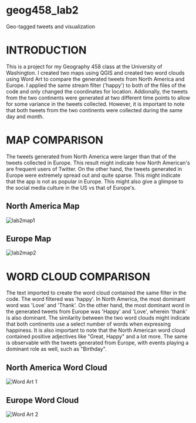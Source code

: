 # geog458_lab2
Geo-tagged tweets and visualization


# INTRODUCTION

This is a project for my Geography 458 class at the University of Washington. I created two maps using QGIS and created two word clouds using Word Art to compare the generated tweets from North America and Europe. I applied the same stream filter ('happy') to both of the files of the code and only changed the coordinates for location. Addionally, the tweets from the two continents were generated at two different time points to allow for some variance in the tweets collected. However, it is important to note that both tweets from the two continents were collected during the same day and month. 

# MAP COMPARISON

The tweets generated from North America were larger than that of the tweets collected in Europe. This result might indicate how North American's are frequent users of Twitter. On the other hand, the tweets generated in Europe were extremely spread out and quite sparse. This might indicate that the app is not as popular in Europe. This might also give a glimpse to the social media culture in the US vs that of Europe's. 

## North America Map 
![lab2map1](https://user-images.githubusercontent.com/102700290/169384958-76071cbb-4fe4-46fe-9860-476b4d71e0ff.png)


## Europe Map 

![lab2map2](https://user-images.githubusercontent.com/102700290/169385004-9ab88b99-2902-4beb-b8f0-41b1a98ca57b.png)



# WORD CLOUD COMPARISON

The text imported to create the word cloud contained the same filter in the code. The word filtered was 'happy'. In North America, the most dominant word was 'Love' and 'Thank'. On the other hand, the most dominant word in the generated tweets from Europe was 'Happy' and 'Love', wherein 'thank' is also dominant. The similarity between the two word clouds might indicate that both continents use a select number of words when expressing happiness. It is also important to note that the North American word cloud contained positive adjectives like "Great, Happy" and a lot more. The same is observable with the tweets generated from Europe, with events playing a dominant role as well, such as "Birthday". 

## North America Word Cloud 
![Word Art 1](https://user-images.githubusercontent.com/102700290/169385036-a10d70ea-f3de-44b1-8151-35db2fa80b90.png)


## Europe Word Cloud 
![Word Art 2](https://user-images.githubusercontent.com/102700290/169385044-2b0d2e37-b3e8-4f9a-9278-f465c46111ae.png)
